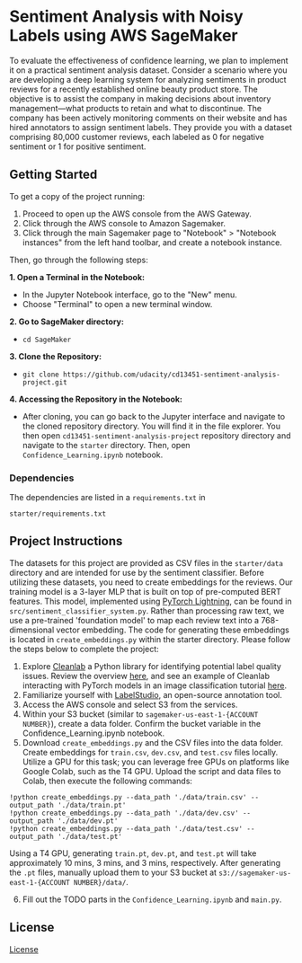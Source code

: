 # Sentiment Analysis with Noisy Labels using AWS SageMaker

To evaluate the effectiveness of confidence learning, we plan to implement it on a practical sentiment analysis dataset. Consider a scenario where you are developing a deep learning system for analyzing sentiments in product reviews for a recently established online beauty product store. The objective is to assist the company in making decisions about inventory management—what products to retain and what to discontinue. The company has been actively monitoring comments on their website and has hired annotators to assign sentiment labels. They provide you with a dataset comprising 80,000 customer reviews, each labeled as 0 for negative sentiment or 1 for positive sentiment.

## Getting Started

To get a copy of the project running:

1. Proceed to open up the AWS console from the AWS Gateway.
2. Click through the AWS console to Amazon Sagemaker.
3. Click through the main Sagemaker page to "Notebook" > "Notebook instances" from the left hand toolbar, and create a notebook instance.

Then, go through the following steps:

**1. Open a Terminal in the Notebook:**
  - In the Jupyter Notebook interface, go to the "New" menu.
  - Choose "Terminal" to open a new terminal window.
    
**2. Go to SageMaker directory:**
  - `cd SageMaker`

**3. Clone the Repository:**
  - `git clone https://github.com/udacity/cd13451-sentiment-analysis-project.git`

**4. Accessing the Repository in the Notebook:**
  - After cloning, you can go back to the Jupyter interface and navigate to the cloned repository directory. You will find it in the file explorer. You then open `cd13451-sentiment-analysis-project` repository directory and navigate to the `starter` directory. Then, open `Confidence_Learning.ipynb` notebook.
    
### Dependencies
The dependencies are listed in a `requirements.txt` in 
```
starter/requirements.txt
```

## Project Instructions
The datasets for this project are provided as CSV files in the `starter/data` directory and are intended for use by the sentiment classifier. Before utilizing these datasets, you need to create embeddings for the reviews. Our training model is a 3-layer MLP that is built on top of pre-computed BERT features. This model, implemented using [PyTorch Lightning](https://lightning.ai/docs/pytorch/stable/starter/introduction.html), can be found in `src/sentiment_classifier_system.py`. Rather than processing raw text, we use a pre-trained 'foundation model' to map each review text into a 768-dimensional vector embedding. The code for generating these embeddings is located in `create_embeddings.py` within the starter directory. Please follow the steps below to complete the project:

1. Explore [Cleanlab](https://docs.cleanlab.ai/v2.0.0/tutorials/indepth_overview.html#) a Python library for identifying potential label quality issues. Review the overview [here](https://docs.cleanlab.ai/v2.0.0/tutorials/indepth_overview.html#), and see an example of Cleanlab interacting with PyTorch models in an image classification tutorial [here](https://docs.cleanlab.ai/v2.0.0/tutorials/image.html).
2. Familiarize yourself with [LabelStudio](https://labelstud.io/), an open-source annotation tool.
3. Access the AWS console and select S3 from the services.
4. Within your S3 bucket (similar to `sagemaker-us-east-1-{ACCOUNT NUMBER}`), create a data folder. Confirm the bucket variable in the Confidence_Learning.ipynb notebook.
5. Download `create_embeddings.py` and the CSV files into the data folder. Create embeddings for `train.csv`, `dev.csv`, and `test.csv` files locally. Utilize a GPU for this task; you can leverage free GPUs on platforms like Google Colab, such as the T4 GPU. Upload the script and data files to Colab, then execute the following commands:

```
!python create_embeddings.py --data_path './data/train.csv' --output_path './data/train.pt'
!python create_embeddings.py --data_path './data/dev.csv' --output_path './data/dev.pt'
!python create_embeddings.py --data_path './data/test.csv' --output_path './data/test.pt'
```
Using a T4 GPU, generating `train.pt`, `dev.pt`, and `test.pt` will take approximately 10 mins, 3 mins, and 3 mins, respectively. After generating the `.pt` files, manually upload them to your S3 bucket at `s3://sagemaker-us-east-1-{ACCOUNT NUMBER}/data/`.

6. Fill out the TODO parts in the `Confidence_Learning.ipynb` and `main.py`.

## License

[License](LICENSE.txt)
